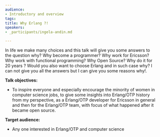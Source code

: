 ```yaml
---
audience:
- Introductory and overview
tags:
title: Why Erlang ?!
speakers:
- _participants/ingela-andin.md

---
```

In life we make many choices and this talk will give you some answers to the question why? Why become a programmer? Why work for Ericsson? Why work with functional programming? Why Open Source? Why do it for 20 years ? Would you also want to choose Erlang and in such case why? I can not give you all the answers but I can give you some reasons why!.

**Talk objectives:**

* To inspire everyone and especially encourage the minority of women in computer science jobs, to give some insights into Erlang/OTP history from my perspective, as a Erlang/OTP developer for Ericsson in general and then for the Erlang/OTP team, with focus of what happened after it became open source.

**Target audience:**

* Any one interested in Erlang/OTP and computer science
